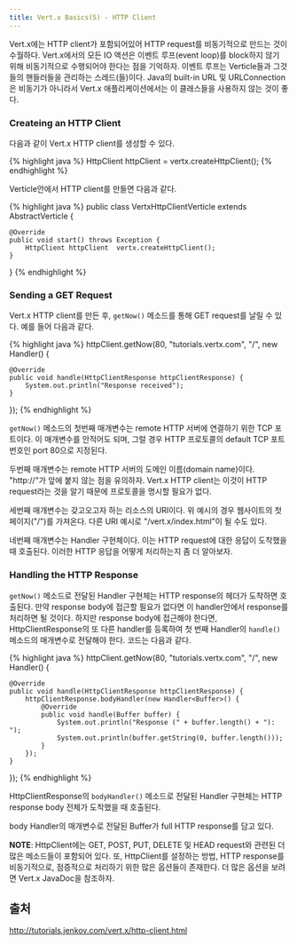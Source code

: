 ```yaml
---
title: Vert.x Basics(5) - HTTP Client
---
```


Vert.x에는 HTTP client가 포함되어있어 HTTP request를 비동기적으로 만드는 것이 수월하다. Vert.x에서의 모든 IO 액션은 이벤트 루프(event loop)를 block하지 않기 위해 비동기적으로 수행되어야 한다는 점을 기억하자. 이벤트 루프는 Verticle들과 그것들의 핸들러들을 관리하는 스레드(들)이다. Java의 built-in URL 및 URLConnection은 비동기가 아니라서 Vert.x 애플리케이션에서는 이 클래스들을 사용하지 않는 것이 좋다.

### Createing an HTTP Client
다음과 같이 Vert.x HTTP client를 생성할 수 있다.

{% highlight java %}
HttpClient httpClient = vertx.createHttpClient();
{% endhighlight %}

Verticle안에서 HTTP client를 만들면 다음과 같다.

{% highlight java %}
public class VertxHttpClientVerticle extends AbstractVerticle {

    @Override
    public void start() throws Exception {
        HttpClient httpClient  vertx.createHttpClient();
    }
}
{% endhighlight %}

### Sending a GET Request
Vert.x HTTP client를 만든 후, `getNow()` 메소드를 통해 GET request를 날릴 수 있다. 예를 들어 다음과 같다.

{% highlight java %}
httpClient.getNow(80, "tutorials.vertx.com", "/", new Handler<HttpClientResponse>() {

    @Override
    public void handle(HttpClientResponse httpClientResponse) {
        System.out.println("Response received");
    }
});
{% endhighlight %}

`getNow()` 메소드의 첫번째 매개변수는 remote HTTP 서버에 연결하기 위한 TCP 포트이다. 이 매개변수를 안적어도 되며, 그럴 경우 HTTP 프로토콜의 default TCP 포트 번호인 port 80으로 지정된다.

두번째 매개변수는 remote HTTP 서버의 도메인 이름(domain name)이다. "http://"가 앞에 붙지 않는 점을 유의하자. Vert.x HTTP client는 이것이 HTTP request라는 것을 알기 때문에 프로토콜을 명시할 필요가 없다.

세번째 매개변수는 갖고오고자 하는 리소스의 URI이다. 위 예시의 경우 웹사이트의 첫 페이지("/")를 가져온다. 다른 URI 예시로 "/vert.x/index.html"이 될 수도 있다.

네번째 매개변수는 Handler 구현체이다. 이는 HTTP request에 대한 응답이 도착했을 때 호출된다. 이러한 HTTP 응답을 어떻게 처리하는지 좀 더 알아보자.

### Handling the HTTP Response
`getNow()` 메소드로 전달된 Handler 구현체는 HTTP response의 헤더가 도착하면 호출된다. 만약 response body에 접근할 필요가 없다면 이 handler안에서 response를 처리하면 될 것이다.
하지만 response body에 접근해야 한다면, HttpClientResponse의 또 다른 handler를 등록하여 첫 번째 Handler의 `handle()` 메소드의 매개변수로 전달해야 한다. 코드는 다음과 같다.

{% highlight java %}
httpClient.getNow(80, "tutorials.vertx.com", "/", new Handler<HttpClientResponse>() {

    @Override
    public void handle(HttpClientResponse httpClientResponse) {
        httpClientResponse.bodyHandler(new Handler<Buffer>() {
            @Override
            public void handle(Buffer buffer) {
                System.out.println("Response (" + buffer.length() + "): ");
                System.out.println(buffer.getString(0, buffer.length()));
            }
        });
    }
});
{% endhighlight %}

HttpClientResponse의 `bodyHandler()` 메소드로 전달된 Handler 구현체는 HTTP response body 전체가 도착했을 때 호출된다.

body Handler의 매개변수로 전달된 Buffer가 full HTTP response를 담고 있다.

**NOTE**: HttpClient에는 GET, POST, PUT, DELETE 및 HEAD request와 관련된 더 많은 메소드들이 포함되어 있다. 또, HttpClient를 설정하는 방법, HTTP response를 비동기적으로, 점증적으로 처리하기 위한 많은 옵션들이 존재한다. 더 많은 옵션을 보려면 Vert.x JavaDoc을 참조하자.

## 출처
http://tutorials.jenkov.com/vert.x/http-client.html